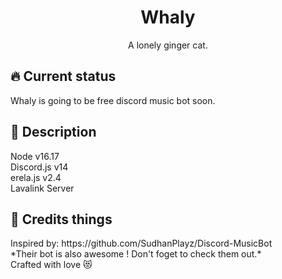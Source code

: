 <center><h1>Whaly</h1></center>
<center>A lonely ginger cat.</center>

<h2>🔥 Current status</h2>
Whaly is going to be free discord music bot soon.

<h2>🚦 Description</h2>
Node v16.17<br/>
Discord.js v14<br/>
erela.js v2.4<br/>
Lavalink Server

<h2>🎨 Credits things</h2>
Inspired by: https://github.com/SudhanPlayz/Discord-MusicBot <br/>
*Their bot is also awesome ! Don't foget to check them out.*

<br/>
Crafted with love 😻
